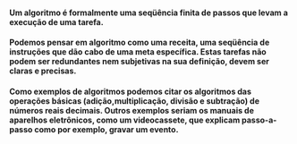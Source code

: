#### Um algoritmo é formalmente uma seqüência finita de passos que levam a execução de uma tarefa. 
#### Podemos pensar em algoritmo como uma receita, uma seqüência de instruções que dão cabo de uma meta específica. Estas tarefas não podem ser redundantes nem subjetivas na sua definição, devem ser claras e precisas.

#### Como exemplos de algoritmos podemos citar os algoritmos das operações básicas (adição,multiplicação, divisão e subtração) de números reais decimais. Outros exemplos seriam os manuais de aparelhos eletrônicos, como um videocassete, que explicam passo-a-passo como por exemplo, gravar um evento.